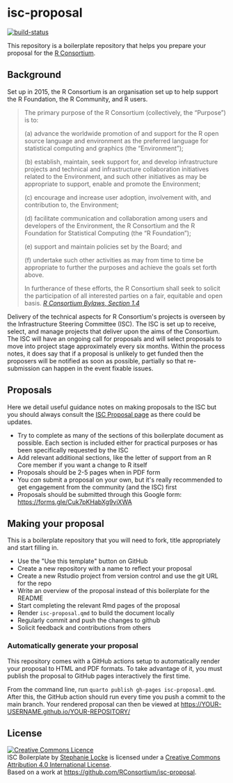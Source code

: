 # isc-proposal
[![build-status](https://github.com/YOUR-USERNAME/YOUR-REPOSITORY/actions/workflows/publish-proposal.yaml/badge.svg)](https://github.com/YOUR-USERNAME/YOUR-REPOSITORY/actions/workflows/publish-proposal.yaml)

This repository is a boilerplate repository that helps you prepare your proposal for the [R Consortium](https://www.r-consortium.org).

## Background 
Set up in 2015, the R Consortium is an organisation set up to help support the R Foundation, the R Community, and R users.

> The primary purpose of the R Consortium (collectively, the “Purpose”) is to: 
>
>(a) advance the worldwide promotion of and support for the R open source language and environment as the preferred language for statistical computing and graphics (the “Environment”);
>
>(b) establish, maintain, seek support for, and develop infrastructure projects and technical and infrastructure collaboration initiatives related to the Environment, and such other initiatives as may be appropriate to support, enable and promote the Environment; 
>
>(c) encourage and increase user adoption, involvement with, and contribution to, the Environment; 
>
>(d) facilitate communication and collaboration among users and developers of the Environment, the R Consortium and the R Foundation for Statistical Computing (the “R Foundation”); 
>
>(e) support and maintain policies set by the Board; and 
>
>(f) undertake such other activities as may from time to time be appropriate to further the purposes and achieve the goals set forth above.  
>
>In furtherance of these efforts, the R Consortium shall seek to solicit the participation of all interested parties on a fair, equitable and open basis.
> *[R Consortium Bylaws, Section 1.4](https://bylaws.r-consortium.org)*

Delivery of the technical aspects for R Consortium's projects is overseen by the Infrastructure Steering Committee (ISC). The ISC is set up to receive, select, and manage projects that deliver upon the aims of the Consortium. The ISC will have an ongoing call for proposals and will select proposals to move into project stage approximately every six months. Within the process notes, it does say that if a proposal is unlikely to get funded then the proposers will be notified as soon as possible, partially so that re-submission can happen in the event fixable issues.

## Proposals
Here we detail useful guidance notes on making proposals to the ISC but you should always consult the [ISC Proposal page](https://www.r-consortium.org/about/isc/proposals) as there could be updates.

- Try to complete as many of the sections of this boilerplate document as possible. Each section is included either for practical purposes or has been specifically requested by the ISC
- Add relevant additional sections, like the letter of support from an R Core member if you want a change to R itself
- Proposals should be 2-5 pages when in PDF form
- You *can* submit a proposal on your own, but it's really recommended to get engagement from the community (and the ISC) first
- Proposals should be submitted through this Google form: https://forms.gle/Cuk7pKHabXg9viXWA

## Making your proposal

This is a boilerplate repository that you will need to fork, title appropriately and start filling in.

-   Use the "Use this template" button on GitHub
-   Create a new repository with a name to reflect your proposal
-   Create a new Rstudio project from version control and use the git URL for the repo
-   Write an overview of the proposal instead of this boilerplate for the README
-   Start completing the relevant Rmd pages of the proposal
-   Render `isc-proposal.qmd` to build the document locally
-   Regularly commit and push the changes to github
-   Solicit feedback and contributions from others

### Automatically generate your proposal

This repository comes with a GitHub actions setup to automatically render your proposal to HTML and PDF formats.  To take advantage of it, you must publish the proposal to GitHub pages interactively the first time.

From the command line, run `quarto publish gh-pages isc-proposal.qmd`.  After this, the GitHub action should run every time you push a commit to the main branch. Your rendered proposal can then be viewed at https://YOUR-USERNAME.github.io/YOUR-REPOSITORY/

## License
<a rel="license" href="http://creativecommons.org/licenses/by/4.0/"><img alt="Creative Commons Licence" style="border-width:0" src="https://i.creativecommons.org/l/by/4.0/88x31.png" /></a><br /><span xmlns:dct="http://purl.org/dc/terms/" property="dct:title">ISC Boilerplate</span> by <a xmlns:cc="http://creativecommons.org/ns#" href="https://github.com/stephlocke" property="cc:attributionName" rel="cc:attributionURL">Stephanie Locke</a> is licensed under a <a rel="license" href="http://creativecommons.org/licenses/by/4.0/">Creative Commons Attribution 4.0 International License</a>.<br />Based on a work at <a xmlns:dct="http://purl.org/dc/terms/" href="https://github.com/RConsortium/isc-proposal" rel="dct:source">https://github.com/RConsortium/isc-proposal</a>.
